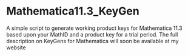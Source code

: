 # Mathematica11.3_KeyGen
A simple script to generate working product keys for Mathematica 11.3 based upon your MathID and a product key for a trial period. The full description on KeyGens for Mathematica will soon be available at my website
